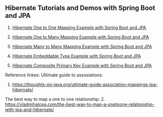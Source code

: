 ## Hibernate Tutorials and Demos with Spring Boot and JPA

1. [Hibernate One to One Mapping Example with Spring Boot and JPA](https://www.callicoder.com/hibernate-spring-boot-jpa-one-to-one-mapping-example/)


2. [Hibernate One to Many Mapping Example with Spring Boot and JPA](https://www.callicoder.com/hibernate-spring-boot-jpa-one-to-many-mapping-example/)


3. [Hibernate Many to Many Mapping Example with Spring Boot and JPA](https://www.callicoder.com/hibernate-spring-boot-jpa-many-to-many-mapping-example/)


4. [Hibernate Embeddable Type Example with Spring Boot and JPA](https://www.callicoder.com/hibernate-spring-boot-jpa-embeddable-demo/)


5. [Hibernate Composite Primary Key Example with Spring Boot and JPA](https://www.callicoder.com/hibernate-spring-boot-jpa-composite-primary-key-example/)

Reference linkes:
Ultimate guide to assosiations: 
1. https://thoughts-on-java.org/ultimate-guide-association-mappings-jpa-hibernate/

The best way to map a one to one relationship:
2. https://vladmihalcea.com/the-best-way-to-map-a-onetoone-relationship-with-jpa-and-hibernate/
